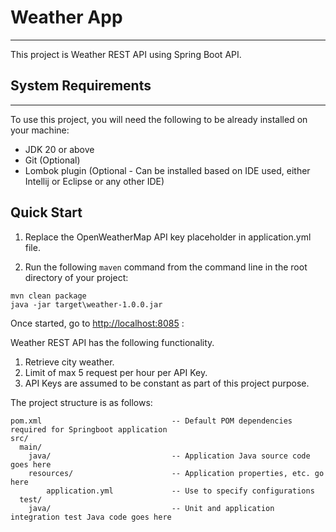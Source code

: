 Weather App
=================================================
- - -

This project is Weather REST API using Spring Boot API.


System Requirements
-------------------
- - -

To use this project, you will need the following to be already installed on your machine:

- JDK 20 or above
- Git (Optional)
- Lombok plugin (Optional - Can be installed based on IDE used, either Intellij or Eclipse or any other IDE)

Quick Start
-----------

1. Replace the OpenWeatherMap API key placeholder in application.yml file.

2. Run the following `maven` command from the command line in the root directory of your project:

```
mvn clean package
java -jar target\weather-1.0.0.jar

```

Once started, go to [http://localhost:8085](http://localhost:8085/engine-rest/incident/count) :

Weather REST API has the following functionality.
1. Retrieve city weather.
2. Limit of max 5 request per hour per API Key.
3. API Keys are assumed to be constant as part of this project purpose.


The project structure is as follows:

```
pom.xml                             -- Default POM dependencies required for Springboot application
src/
  main/
    java/                           -- Application Java source code goes here
    resources/                      -- Application properties, etc. go here
        application.yml             -- Use to specify configurations 
  test/
    java/                           -- Unit and application integration test Java code goes here
